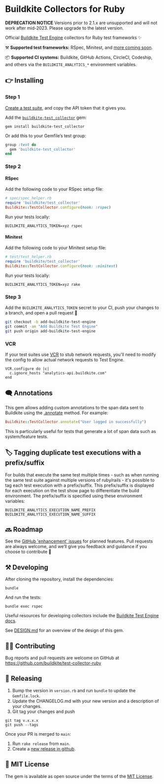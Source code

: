 # Buildkite Collectors for Ruby

**DEPRECATION NOTICE**
Versions prior to 2.1.x are unsupported and will not work after mid-2023. Please upgrade to the latest version.

Official [Buildkite Test Engine](https://buildkite.com/platform/test-engine) collectors for Ruby test frameworks ✨

⚒ **Supported test frameworks:** RSpec, Minitest, and [more coming soon](https://github.com/buildkite/test-collector-ruby/issues?q=is%3Aissue+is%3Aopen+label%3A%22test+frameworks%22).

📦 **Supported CI systems:** Buildkite, GitHub Actions, CircleCI, Codeship, and others via the `BUILDKITE_ANALYTICS_*` environment variables.

## 👉 Installing

### Step 1

[Create a test suite](https://buildkite.com/docs/test-analytics), and copy the API token that it gives you.

Add the [`buildkite-test_collector`](https://rubygems.org/gems/buildkite-test_collector) gem:

```shell
gem install buildkite-test_collector
```

Or add this to your Gemfile’s test group:

```ruby
group :test do
  gem 'buildkite-test_collector'
end
```

### Step 2

#### RSpec

Add the following code to your RSpec setup file:

```ruby
# spec/spec_helper.rb
require 'buildkite/test_collector'
Buildkite::TestCollector.configure(hook: :rspec)
```

Run your tests locally:

```shell
BUILDKITE_ANALYTICS_TOKEN=xyz rspec
```

#### Minitest

Add the following code to your Minitest setup file:

```ruby
# test/test_helper.rb
require 'buildkite/test_collector'
Buildkite::TestCollector.configure(hook: :minitest)
```

Run your tests locally:

```shell
BUILDKITE_ANALYTICS_TOKEN=xyz rake
```

### Step 3

Add the `BUILDKITE_ANALYTICS_TOKEN` secret to your CI, push your changes to a branch, and open a pull request 🎉

```bash
git checkout -b add-buildkite-test-engine
git commit -am "Add Buildkite Test Engine"
git push origin add-buildkite-test-engine
```

### VCR
If your test suites use [VCR](https://github.com/vcr/vcr) to stub network requests, you'll need to modify the config to allow actual network requests to Test Engine.

```
VCR.configure do |c|
  c.ignore_hosts "analytics-api.buildkite.com"
end
```

## 🗨️ Annotations

This gem allows adding custom annotations to the span data sent to Buildkite using the [.annotate](https://github.com/buildkite/test-collector-ruby/blob/d9fe11341e4aa470e766febee38124b644572360/lib/buildkite/test_collector.rb#L64) method. For example:

```ruby
Buildkite::TestCollector.annotate("User logged in successfully")
```

This is particularly useful for tests that generate a lot of span data such as system/feature tests.

## 🏷️ Tagging duplicate test executions with a prefix/suffix

For builds that execute the same test multiple times - such as when running the same test suite against multiple versions of ruby/rails - it's possible to tag each test execution with a prefix/suffix. This prefix/suffix is displayed for each execution on the test show page to differentiate the build environment. The prefix/suffix is specified using these environment variables:

```
BUILDKITE_ANALYTICS_EXECUTION_NAME_PREFIX
BUILDKITE_ANALYTICS_EXECUTION_NAME_SUFFIX
```

## 🔜 Roadmap

See the [GitHub 'enhancement' issues](https://github.com/buildkite/test-collector-ruby/issues?q=is%3Aissue+is%3Aopen+label%3Aenhancement) for planned features. Pull requests are always welcome, and we’ll give you feedback and guidance if you choose to contribute 💚

## ⚒ Developing

After cloning the repository, install the dependencies:

```
bundle
```

And run the tests:

```
bundle exec rspec
```

Useful resources for developing collectors include the [Buildkite Test Engine docs](https://buildkite.com/docs/test-engine).

See [DESIGN.md](DESIGN.md) for an overview of the design of this gem.

## 👩‍💻 Contributing

Bug reports and pull requests are welcome on GitHub at https://github.com/buildkite/test-collector-ruby

## 🚀 Releasing

1. Bump the version in `version.rb` and run `bundle` to update the `Gemfile.lock`.
1. Update the CHANGELOG.md with your new version and a description of your changes.
1. Git tag your changes and push
```
git tag v.x.x.x
git push --tags
```
Once your PR is merged to `main`:

1. Run `rake release` from `main`.
1. Create a [new release in github](https://github.com/buildkite/test-collector-ruby/releases).

## 📜 MIT License

The gem is available as open source under the terms of the [MIT License](https://opensource.org/licenses/MIT).
